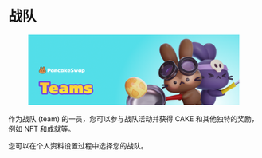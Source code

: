 # 战队

<figure><img src="../../.gitbook/assets/teams-header.png" alt=""><figcaption></figcaption></figure>

作为战队 (team) 的一员，您可以参与战队活动并获得 CAKE 和其他独特的奖励，例如 NFT 和成就等。&#x20;

您可以在个人资料设置过程中选择您的战队。
